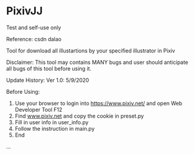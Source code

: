 # PixivJJ
Test and self-use only

Reference: csdn dalao

Tool for download all illustartions by your specified illustrator in Pixiv

Disclaimer: This tool may contains MANY bugs and user should anticipate all bugs of this tool before using it.

Update History:
Ver 1.0: 5/9/2020

Before Using:
1. Use your browser to login into https://www.pixiv.net/ and open Web Developer Tool F12
2. Find www.pixiv.net and copy the cookie in preset.py
3. Fill in user info in user_info.py
4. Follow the instruction in main.py
5. End 

...
